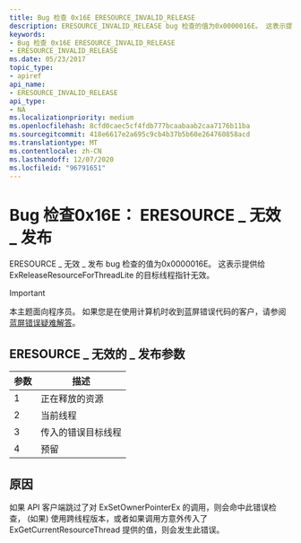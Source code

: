 ```yaml
---
title: Bug 检查 0x16E ERESOURCE_INVALID_RELEASE
description: ERESOURCE_INVALID_RELEASE bug 检查的值为0x0000016E。 这表示提供给 ExReleaseResourceForThreadLite 的目标线程指针无效。
keywords:
- Bug 检查 0x16E ERESOURCE_INVALID_RELEASE
- ERESOURCE_INVALID_RELEASE
ms.date: 05/23/2017
topic_type:
- apiref
api_name:
- ERESOURCE_INVALID_RELEASE
api_type:
- NA
ms.localizationpriority: medium
ms.openlocfilehash: 8cfd0caec5cf4fdb777bcaabaab2caa7176b11ba
ms.sourcegitcommit: 418e6617e2a695c9cb4b37b5b60e264760858acd
ms.translationtype: MT
ms.contentlocale: zh-CN
ms.lasthandoff: 12/07/2020
ms.locfileid: "96791651"
---
```

# <a name="bug-check-0x16e-eresource_invalid_release"></a>Bug 检查0x16E： ERESOURCE \_ 无效 \_ 发布


ERESOURCE \_ 无效 \_ 发布 bug 检查的值为0x0000016E。 这表示提供给 ExReleaseResourceForThreadLite 的目标线程指针无效。

> [!IMPORTANT]
> 本主题面向程序员。 如果您是在使用计算机时收到蓝屏错误代码的客户，请参阅[蓝屏错误疑难解答](https://www.windows.com/stopcode)。


## <a name="eresource_invalid_release-parameters"></a>ERESOURCE \_ 无效的 \_ 发布参数


| 参数 | 描述                                    |
|-----------|------------------------------------------------|
| 1         | 正在释放的资源                    |
| 2         | 当前线程                             |
| 3         | 传入的错误目标线程 |
| 4         | 预留                                       |

 

<a name="cause"></a>原因
-----

如果 API 客户端跳过了对 ExSetOwnerPointerEx 的调用，则会命中此错误检查， (如果) 使用跨线程版本，或者如果调用方意外传入了 ExGetCurrentResourceThread 提供的值，则会发生此错误。

 

 




